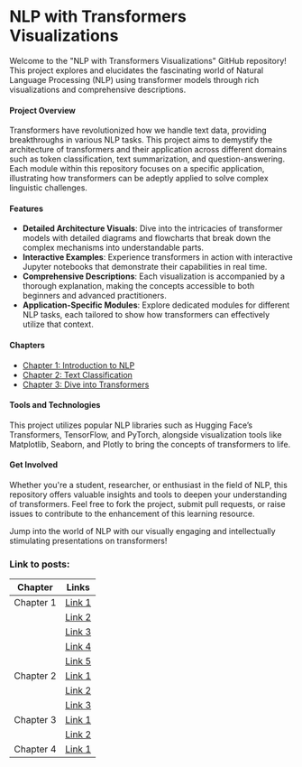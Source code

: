 # NLP with Transformers Visualizations

Welcome to the "NLP with Transformers Visualizations" GitHub repository! This project explores and elucidates the fascinating world of Natural Language Processing (NLP) using transformer models through rich visualizations and comprehensive descriptions.

#### Project Overview
Transformers have revolutionized how we handle text data, providing breakthroughs in various NLP tasks. This project aims to demystify the architecture of transformers and their application across different domains such as token classification, text summarization, and question-answering. Each module within this repository focuses on a specific application, illustrating how transformers can be adeptly applied to solve complex linguistic challenges.

#### Features
- **Detailed Architecture Visuals**: Dive into the intricacies of transformer models with detailed diagrams and flowcharts that break down the complex mechanisms into understandable parts.
- **Interactive Examples**: Experience transformers in action with interactive Jupyter notebooks that demonstrate their capabilities in real time.
- **Comprehensive Descriptions**: Each visualization is accompanied by a thorough explanation, making the concepts accessible to both beginners and advanced practitioners.
- **Application-Specific Modules**: Explore dedicated modules for different NLP tasks, each tailored to show how transformers can effectively utilize that context.

#### Chapters 
- [Chapter 1: Introduction to NLP](chapter1.md)
- [Chapter 2: Text Classification](chapter2.md)
- [Chapter 3: Dive into Transformers](chapter3.md)


#### Tools and Technologies
This project utilizes popular NLP libraries such as Hugging Face’s Transformers, TensorFlow, and PyTorch, alongside visualization tools like Matplotlib, Seaborn, and Plotly to bring the concepts of transformers to life.

#### Get Involved
Whether you're a student, researcher, or enthusiast in the field of NLP, this repository offers valuable insights and tools to deepen your understanding of transformers. Feel free to fork the project, submit pull requests, or raise issues to contribute to the enhancement of this learning resource.

Jump into the world of NLP with our visually engaging and intellectually stimulating presentations on transformers!

### Link to posts:

| Chapter  | Links                                               |
|----------|----------------------------------------------------|
| Chapter 1 | [Link 1](https://www.linkedin.com/posts/abderrazzak-bajjou_deeplearning-visualization-machinelearning-activity-6984205026919391232-Y-Z5?utm_source=share&utm_medium=member_desktop)             |
|          | [Link 2](https://www.linkedin.com/posts/abderrazzak-bajjou_translation-nlp-encoder-activity-6984812428718940160-VaKH?utm_source=share&utm_medium=member_desktop)              |
|          | [Link 3](https://www.linkedin.com/posts/abderrazzak-bajjou_attention-mechanism-activity-6987498464922206209-49H6?utm_source=share&utm_medium=member_desktop)              |
|          | [Link 4](https://www.linkedin.com/posts/abderrazzak-bajjou_code-snippets-activity-6989579536057147392-DGGW?utm_source=share&utm_medium=member_desktop)              |
|          | [Link 5](https://www.linkedin.com/posts/abderrazzak-bajjou_transfer-learning-activity-6992457088970932224-aDRM?utm_source=share&utm_medium=member_desktop)              |
| Chapter 2 | [Link 1](https://rb.gy/0jif5)                    |
|          | [Link 2](https://rb.gy/4sqrj)                    |
|          | [Link 3](https://rb.gy/rvhhz)                    |
| Chapter 3 | [Link 1](https://rb.gy/5ctkh)                    |
|          | [Link 2](https://rb.gy/onjmy)                    |
| Chapter 4 | [Link 1](https://t.ly/3UfqS)                    |

